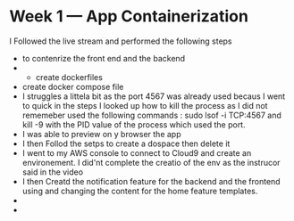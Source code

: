 # Week 1 — App Containerization
I Followed the live stream and performed the following steps 
- to contenrize the front end and the backend
- - create dockerfiles 
- create docker compose file 
- I struggles a littela bit as the port 4567 was already used becaus I went to quick in the steps I looked up how to kill the process as I did not rememeber used the following commands : sudo lsof -i TCP:4567 and kill -9 with the PID value of the process which used the port. 
- I was able to preview on y browser the app
- I then Follod the setps to create a dospace then delete it 
- I went to my AWS console to connect to Cloud9 and create an environement. I did'nt complete the creatio of the env as the instrucor said in the video
- I then Creatd the notification feature for the backend and the frontend using and changing the content for the home feature templates. 
-
- 
